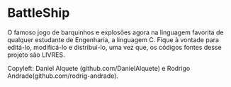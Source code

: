 # BattleShip
O famoso jogo de barquinhos e explosões agora na linguagem favorita de qualquer estudante de Engenharia, a linguagem C.
Fique à vontade para editá-lo, modificá-lo e distribuí-lo, uma vez que, os códigos fontes desse projeto são LIVRES.

Copyleft: Daniel Alquete (github.com/DanielAlquete) e Rodrigo Andrade(github.com/rodrig-andrade).
